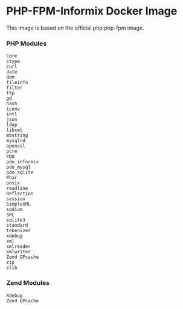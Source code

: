 # PHP-FPM-Informix Docker Image


This image is based on the official php:php-fpm image.

### PHP Modules
```
Core
ctype
curl
date
dom
fileinfo
filter
ftp
gd
hash
iconv
intl
json
ldap
libxml
mbstring
mysqlnd
openssl
pcre
PDO
pdo_informix
pdo_mysql
pdo_sqlite
Phar
posix
readline
Reflection
session
SimpleXML
sodium
SPL
sqlite3
standard
tokenizer
xdebug
xml
xmlreader
xmlwriter
Zend OPcache
zip
zlib
```

### Zend Modules
```
Xdebug
Zend OPcache
```
